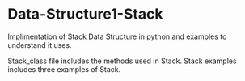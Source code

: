 # Data-Structure1-Stack
Implimentation of Stack Data Structure in python and examples to understand it uses.

Stack_class file includes the methods used in Stack.
Stack examples includes three examples of Stack.
